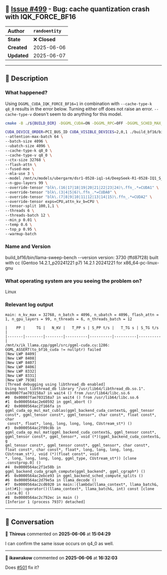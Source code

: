 ## 📌 [Issue #499](https://github.com/ikawrakow/ik_llama.cpp/issues/499) - Bug: cache quantization crash with IQK_FORCE_BF16

| **Author** | `randoentity` |
| :--- | :--- |
| **State** | ❌ **Closed** |
| **Created** | 2025-06-06 |
| **Updated** | 2025-06-07 |

---

## 📄 Description

### What happened?

Using `DGGML_CUDA_IQK_FORCE_BF16=1` in combination with `--cache-type-k q8_0` results in the error below.
Turning either off does not raise an error.
`--cache-type-v` doesn't seem to do anything for this model.

```sh
cmake -B ./${BUILD_DIR} -DGGML_CUDA=ON -DGGML_RPC=OFF -DGGML_SCHED_MAX_COPIES=1 -DBUILD_SHARED_LIBS=OFF -DGGML_CUDA_IQK_FORCE_BF16=1  -DGGML_BLAS=OFF
```

```sh
CUDA_DEVICE_ORDER=PCI_BUS_ID CUDA_VISIBLE_DEVICES=2,0,1 ./build_bf16/bin/llama-sweep-bench \
--attention-max-batch 64 \
--batch-size 4096 \
--ubatch-size 4096 \
--cache-type-k q8_0 \
--cache-type-v q8_0 \
--ctx-size 32768 \
--flash-attn \
--fused-moe \
--mla-use 3 \
--model /mnt/x/models/ubergarm/dsr1-0528-iq1-s4/DeepSeek-R1-0528-IQ1_S_R4-00001-of-00003.gguf \
--n-gpu-layers 99 \
--override-tensor "blk\.(16|17|18|19|20|21|22|23|24)\.ffn_.*=CUDA1" \
--override-tensor "blk\.(3|4|5|6)\.ffn_.*=CUDA0" \
--override-tensor "blk\.(7|8|9|10|11|12|13|14|15)\.ffn_.*=CUDA2" \
--override-tensor exps=CPU,attn_kv_b=CPU \
--tensor-split 100,1,1 \
--threads 6 \
--threads-batch 12 \
--min_p 0.01 \
--temp 0.6 \
--top_p 0.95 \
--warmup-batch
```

### Name and Version

build_bf16/bin/llama-sweep-bench --version
version: 3730 (ffd87f28)
built with cc (Gentoo 14.2.1_p20241221 p7) 14.2.1 20241221 for x86_64-pc-linux-gnu

### What operating system are you seeing the problem on?

Linux

### Relevant log output

```shell
main: n_kv_max = 32768, n_batch = 4096, n_ubatch = 4096, flash_attn = 1, n_gpu_layers = 99, n_threads = 6, n_threads_batch = 12

|    PP |     TG |   N_KV |   T_PP s | S_PP t/s |   T_TG s | S_TG t/s |
|-------|--------|--------|----------|----------|----------|----------|
/mnt/x/ik_llama.cpp/ggml/src/ggml-cuda.cu:1286: GGML_ASSERT(to_bf16_cuda != nullptr) failed
[New LWP 8409]
[New LWP 8408]
[New LWP 8407]
[New LWP 8406]
[New LWP 8332]
[New LWP 8331]
[New LWP 7938]
[Thread debugging using libthread_db enabled]
Using host libthread_db library "/usr/lib64/libthread_db.so.1".
0x00007fae703158a7 in wait4 () from /usr/lib64/libc.so.6
#0  0x00007fae703158a7 in wait4 () from /usr/lib64/libc.so.6
#1  0x0000564ac2e60592 in ggml_abort ()
#2  0x0000564ac2f166fa in ggml_cuda_op_mul_mat_cublas(ggml_backend_cuda_context&, ggml_tensor const*, ggml_tensor const*, ggml_tensor*, char const*, float const*, char
 const*, float*, long, long, long, long, CUstream_st*) ()
#3  0x0000564ac2f09c8b in ggml_cuda_op_mul_mat(ggml_backend_cuda_context&, ggml_tensor const*, ggml_tensor const*, ggml_tensor*, void (*)(ggml_backend_cuda_context&, g
gml_tensor const*, ggml_tensor const*, ggml_tensor*, char const*, float const*, char const*, float*, long, long, long, long, CUstream_st*), void (*)(float const*, void
*, long, long, long, long, ggml_type, CUstream_st*)) [clone .constprop.0] ()
#4  0x0000564ac2f1e58b in ggml_backend_cuda_graph_compute(ggml_backend*, ggml_cgraph*) ()
#5  0x0000564ac2ebce93 in ggml_backend_sched_compute_splits ()
#6  0x0000564ac2d79e5a in llama_decode ()
#7  0x0000564ac2cd6920 in main::{lambda(llama_context*, llama_batch&, int)#1}::operator()(llama_context*, llama_batch&, int) const [clone .isra.0] ()
#8  0x0000564ac2c792ec in main ()
[Inferior 1 (process 7937) detached]
```

---

## 💬 Conversation

👤 **Thireus** commented on **2025-06-06** at **15:04:29**

I can confirm the same issue occurs on q4_0 as well.

---

👤 **ikawrakow** commented on **2025-06-06** at **16:32:03**

Does [#501](https://github.com/ikawrakow/ik_llama.cpp/issues/501) fix it?